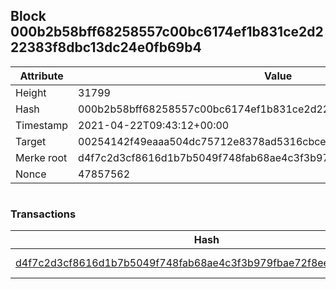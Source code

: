 ## Block 000b2b58bff68258557c00bc6174ef1b831ce2d222383f8dbc13dc24e0fb69b4

Attribute | Value
--- | ---
Height | 31799
Hash | 000b2b58bff68258557c00bc6174ef1b831ce2d222383f8dbc13dc24e0fb69b4
Timestamp | 2021-04-22T09:43:12+00:00
Target | 00254142f49eaaa504dc75712e8378ad5316cbcead634704b3734b6271167cc4
Merke root | d4f7c2d3cf8616d1b7b5049f748fab68ae4c3f3b979fbae72f8eec223a44d1e0
Nonce | 47857562

```

```

### Transactions

Hash | Amount
--- | ---
[d4f7c2d3cf8616d1b7b5049f748fab68ae4c3f3b979fbae72f8eec223a44d1e0](d4f7c2d3cf8616d1b7b5049f748fab68ae4c3f3b979fbae72f8eec223a44d1e0.md) | 10.00000000 SKEPTI 
